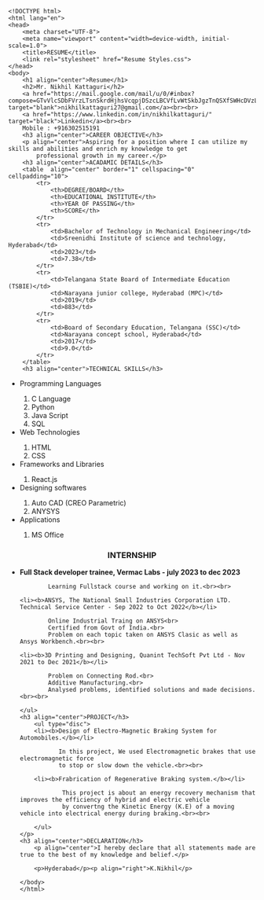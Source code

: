     <!DOCTYPE html>
    <html lang="en">
    <head>
        <meta charset="UTF-8">
        <meta name="viewport" content="width=device-width, initial-scale=1.0">
        <title>RESUME</title>
        <link rel="stylesheet" href="Resume Styles.css">
    </head>
    <body>
        <h1 align="center">Resume</h1>
        <h2>Mr. Nikhil Kattaguri</h2>
        <a href="https://mail.google.com/mail/u/0/#inbox?compose=GTvVlcSDbFVrzLTsnSkrdHjhsVcqpjDSzcLBCVfLvWtSkbJgzTnQSXfSWHcDVzLcMnRTflsvSVmJM" target="blank">nikhilkattaguri27@gmail.com</a><br><br>
        <a href="https://www.linkedin.com/in/nikhilkattaguri/" target="black">Linkedin</a><br><br>
        Mobile : +916302515191
        <h3 align="center">CAREER OBJECTIVE</h3>
        <p align="center">Aspiring for a position where I can utilize my skills and abilities and enrich my knowledge to get
            professional growth in my career.</p>
        <h3 align="center">ACADAMIC DETAILS</h3>
        <table  align="center" border="1" cellspacing="0" cellpadding="10">
            <tr>
                <th>DEGREE/BOARD</th>
                <th>EDUCATIONAL INSTITUTE</th>
                <th>YEAR OF PASSING</th>
                <th>SCORE</th>
            </tr>
            <tr>
                <td>Bachelor of Technology in Mechanical Engineering</td>
                <td>Sreenidhi Institute of science and technology, Hyderabad</td>
                <td>2023</td>
                <td>7.38</td>
            </tr>
            <tr>
                <td>Telangana State Board of Intermediate Education (TSBIE)</td>
                <td>Narayana junior college, Hyderabad (MPC)</td>
                <td>2019</td>
                <td>883</td>
            </tr>
            <tr>
                <td>Board of Secondary Education, Telangana (SSC)</td>
                <td>Narayana concept school, Hyderabad</td>
                <td>2017</td>
                <td>9.0</td>
            </tr>
        </table>
        <h3 align="center">TECHNICAL SKILLS</h3>
        
<ul type="disc">
    <li>Programming Languages</li>
      <ol type="1">
      <li>C Language</li>
      <li>Python</li>
      <li>Java Script</li>
      <li>SQL</li>
      </ol>
    <li>Web Technologies</li>
      <ol type="1">
      <li>HTML</li>
      <li>CSS</li>
      </ol>
    <li>Frameworks and Libraries</li>
      <ol type="1">
      <li>React.js</li>
      </ol>
    <li>Designing softwares</li>
      <ol type="1">
      <li>Auto CAD (CREO Parametric)</li>
      <li>ANYSYS</li>
      </ol>
    <li>Applications</li>
      <ol type="1">
      <li>MS Office</li>
      </ol>
  </ul>

  <h3 align="center">INTERNSHIP</h3>
  <p>
    <ul type="disc">
    <li><b>Full Stack developer trainee, Vermac Labs - july 2023 to dec 2023</b></li>
        
            Learning Fullstack course and working on it.<br><br>
        
    <li><b>ANSYS, The National Small Industries Corporation LTD. Technical Service Center - Sep 2022 to Oct 2022</b></li>
        
            Online Industrial Traing on ANSYS<br>
            Certified from Govt of India.<br>
            Problem on each topic taken on ANSYS Clasic as well as Ansys Workbench.<br><br>
        
    <li><b>3D Printing and Designing, Quanint TechSoft Pvt Ltd - Nov 2021 to Dec 2021</b></li>
        
            Problem on Connecting Rod.<br>
            Additive Manufacturing.<br>
            Analysed problems, identified solutions and made decisions.<br><br>
        
    </ul>
    <h3 align="center">PROJECT</h3>
        <ul type="disc">
        <li><b>Design of Electro-Magnetic Braking System for Automobiles.</b></li>
            
               In this project, We used Electromagnetic brakes that use electromagnetic force 
               to stop or slow down the vehicle.<br><br>
            
        <li><b>Frabrication of Regenerative Braking system.</b></li>
            
                This project is about an energy recovery mechanism that improves the efficiency of hybrid and electric vehicle 
                by convertng the Kinetic Energy (K.E) of a moving vehicle into electrical energy during braking.<br><br>
            
        </ul>
    </p>
    <h3 align="center">DECLARATION</h3>
        <p align="center">I hereby declare that all statements made are true to the best of my knowledge and belief.</p>

        <p>Hyderabad</p><p align="right">K.Nikhil</p>

    </body>
    </html>
